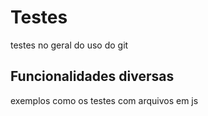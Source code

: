 # Testes
testes no geral do uso do git

## Funcionalidades diversas
exemplos como os testes com arquivos em js
